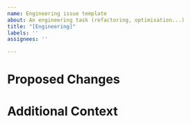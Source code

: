 ```yaml
---
name: Engineering issue template
about: An engineering task (refactoring, optimisation...)
title: "[Engineering]"
labels: ''
assignees: ''

---
```


# Proposed Changes

# Additional Context
